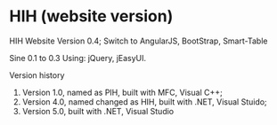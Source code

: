 # HIH (website version)
HIH Website Version 0.4;
Switch to AngularJS, BootStrap, Smart-Table

Sine 0.1 to 0.3
Using: jQuery, jEasyUI.


Version history
1. Version 1.0, named as PIH, built with MFC, Visual C++;
2. Version 4.0, named changed as HIH, built with .NET, Visual Stuido;
3. Version 5.0, built with .NET, Visual Studio
